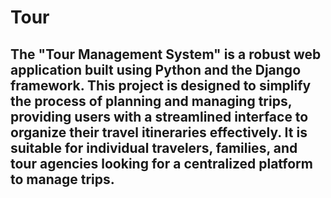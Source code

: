 # Tour
## The "Tour Management System" is a robust web application built using Python and the Django framework. This project is designed to simplify the process of planning and managing trips, providing users with a streamlined interface to organize their travel itineraries effectively. It is suitable for individual travelers, families, and tour agencies looking for a centralized platform to manage trips.
